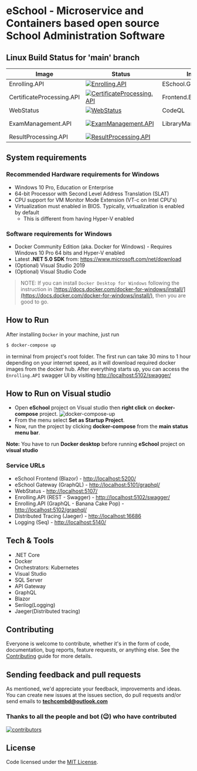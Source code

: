 # eSchool - Microservice and Containers based open source School Administration Software

## Linux Build Status for 'main' branch

| Image                     | Status                                                                                                                                                                                                                                               | Image                 | Status                                                                                                                                                                                                                                   |
| ------------------------- | ---------------------------------------------------------------------------------------------------------------------------------------------------------------------------------------------------------------------------------------------------- | --------------------- | ---------------------------------------------------------------------------------------------------------------------------------------------------------------------------------------------------------------------------------------- |
| Enrolling.API             | [![Enrolling.API](https://github.com/OpenCodeFoundation/eSchool/actions/workflows/enrolling.api.yml/badge.svg?branch=main)](https://github.com/OpenCodeFoundation/eSchool/actions/workflows/enrolling.api.yml)                                       | ESchool.GraphQL       | [![ESchool.GraphQL](https://github.com/OpenCodeFoundation/eSchool/actions/workflows/eschool.graphql.yml/badge.svg?branch=main)](https://github.com/OpenCodeFoundation/eSchool/actions/workflows/eschool.graphql.yml)                     |
| CertificateProcessing.API | [![CertificateProcessing.API](https://github.com/OpenCodeFoundation/eSchool/actions/workflows/certificate-processing.api.yml/badge.svg?branch=main)](https://github.com/OpenCodeFoundation/eSchool/actions/workflows/certificate-processing.api.yml) | Frontend.Blazor       | [![Frontend.Blazor](https://github.com/OpenCodeFoundation/eSchool/actions/workflows/frontend.blazor.yml/badge.svg?branch=main)](https://github.com/OpenCodeFoundation/eSchool/actions/workflows/frontend.blazor.yml)                     |
| WebStatus                 | [![WebStatus](https://github.com/OpenCodeFoundation/eSchool/actions/workflows/webstatus.yml/badge.svg?branch=main)](https://github.com/OpenCodeFoundation/eSchool/actions/workflows/webstatus.yml)                                                   | CodeQL                | [![CodeQL](https://github.com/OpenCodeFoundation/eSchool/actions/workflows/codeql-analysis.yml/badge.svg?branch=main)](https://github.com/OpenCodeFoundation/eSchool/actions/workflows/codeql-analysis.yml)                              |
| ExamManagement.API        | [![ExamManagement.API](https://github.com/OpenCodeFoundation/eSchool/actions/workflows/exam-management.api.yml/badge.svg?branch=main)](https://github.com/OpenCodeFoundation/eSchool/actions/workflows/exam-management.api.yml)                      | LibraryManagement.API | [![LibraryManagement.API](https://github.com/OpenCodeFoundation/eSchool/actions/workflows/library-management.api.yml/badge.svg?branch=main)](https://github.com/OpenCodeFoundation/eSchool/actions/workflows/library-management.api.yml) |
| ResultProcessing.API      | [![ResultProcessing.API](https://github.com/OpenCodeFoundation/eSchool/actions/workflows/result-processing.api.yml/badge.svg?branch=main)](https://github.com/OpenCodeFoundation/eSchool/actions/workflows/result-processing.api.yml)                |                       |                                                                                                                                                                                                                                          |

## System requirements

### Recommended Hardware requirements for Windows

- Windows 10 Pro, Education or Enterprise
- 64-bit Processor with Second Level Address Translation (SLAT)
- CPU support for VM Monitor Mode Extension (VT-c on Intel CPU's)
- Virtualization must enabled in BIOS. Typically, virtualization is enabled by default
  - This is different from having Hyper-V enabled

### Software requirements for Windows

- Docker Community Edition (aka. Docker for Windows) - Requires Windows 10 Pro 64 bits and Hyper-V enabled
- Latest **.NET 5.0 SDK** from: https://www.microsoft.com/net/download
- (Optional) Visual Studio 2019
- (Optional) Visual Studio Code

> NOTE: If you can install `Docker Desktop for Windows` following the instruction in [https://docs.docker.com/docker-for-windows/install/](https://docs.docker.com/docker-for-windows/install/), then you are good to go.

## How to Run

After installing `Docker` in your machine, just run

```bash
$ docker-compose up
```

in terminal from project's root folder. The first run can take 30 mins to 1 hour depending on your internet speed, as it will download required docker images from the docker hub. After everything starts up, you can access the `Enrolling.API` swagger UI by visiting [http://localhost:5102/swagger/](http://localhost:5102/swagger/)

## How to Run on Visual studio

- Open **eSchool** project on Visual studio then **right click** on **docker-compose** project.
 ![docker-compose-up](https://user-images.githubusercontent.com/39862861/123513690-3b280a00-d6b0-11eb-9624-cf568bb194e7.png)
- From the menu select **Set as Startup Project**.
- Now, run the project by clicking **docker-compose** from the **main status menu bar**.

**Note:** You have to run **Docker desktop** before running **eSchool** project on **visual studio**

### Service URLs

- eSchool Frontend (Blazor) - [http://localhost:5200/](http://localhost:5200/)
- eSchool Gateway (GraphQL) - [http://localhost:5101/graphql/](http://localhost:5101/graphql/)
- WebStatus - [http://localhost:5107/](http://localhost:5107/)
- Enrolling.API (REST - Swagger) - [http://localhost:5102/swagger/](http://localhost:5102/swagger/)
- Enrolling.API (GraphQL - Banana Cake Pop) - [http://localhost:5102/graphql/](http://localhost:5102/graphql/)
- Distributed Tracing (Jaeger) - [http://localhost:16686](http://localhost:16686)
- Logging (Seq) - [http://localhost:5140/](http://localhost:5140/)

## Tech & Tools

- .NET Core
- Docker
- Orchestrators: Kubernetes
- Visual Studio
- SQL Server
- API Gateway
- GraphQL
- Blazor
- Serilog(Logging)
- Jaeger(Distributed tracing)

## Contributing

Everyone is welcome to contribute, whether it's in the form of code, documentation, bug reports, feature requests, or anything else. See the [Contributing](https://github.com/OpenCodeFoundation/eschool/blob/master/CONTRIBUTING.md) guide for more details.

## Sending feedback and pull requests

As mentioned, we'd appreciate your feedback, improvements and ideas.
You can create new issues at the issues section, do pull requests and/or send emails to **techcombd@outlook.com**

### Thanks to all the people and bot (😉) who have contributed

[![contributors](https://contributors-img.web.app/image?repo=OpenCodeFoundation/eSchool)](https://github.com/OpenCodeFoundation/eSchool/graphs/contributors)

## License

Code licensed under the [MIT License](https://github.com/OpenCodeFoundation/eSchool/blob/master/LICENSE).
